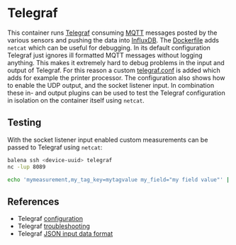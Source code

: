 # Telegraf

This container runs [Telegraf](https://www.influxdata.com/time-series-platform/telegraf) consuming [MQTT](https://mqtt.org/) messages posted by the various sensors and pushing the data into [InfluxDB](https://www.influxdata.com/).
The [Dockerfile](./Dockerfile) adds `netcat` which can be useful for debugging.
In its default configuration Telegraf just ignores ill formatted MQTT messages without logging anything.
This makes it extremely hard to debug problems in the input and output of Telegraf.
For this reason a custom [telegraf.conf](./telegraf.conf) is added which adds for example the printer processor.
The configuration also shows how to enable the UDP output, and the socket listener input.
In combination these in- and output plugins can be used to test the Telegraf configuration in isolation on the container itself using `netcat`.

## Testing

With the socket listener input enabled custom measurements can be passed to Telegraf using `netcat`:

```sh
balena ssh <device-uuid> telegraf
nc -lup 8089

echo 'mymeasurement,my_tag_key=mytagvalue my_field="my field value"' | nc localhost 8094
```

## References

* Telegraf [configuration](https://github.com/influxdata/telegraf/blob/master/docs/CONFIGURATION.md) 
* Telegraf [troubleshooting](https://docs.influxdata.com/telegraf/v1.17/administration/troubleshooting/)
* Telegraf [JSON input data format](https://docs.influxdata.com/telegraf/v1.18/data_formats/input/json/)
